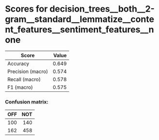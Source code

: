 # Scores for decision_trees__both__2-gram__standard__lemmatize__content_features__sentiment_features__none
|      Score      |Value|
|-----------------|----:|
|Accuracy         |0.649|
|Precision (macro)|0.574|
|Recall (macro)   |0.578|
|F1 (macro)       |0.575|

### Confusion matrix:
|OFF|NOT|
|--:|--:|
|100|140|
|162|458|
